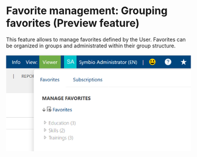 # Favorite management: Grouping favorites (Preview feature)

This feature allows to manage favorites defined by the User. Favorites can be organized in groups and administrated within their group structure. 

![screen](../media/Manage_favorites.png)
